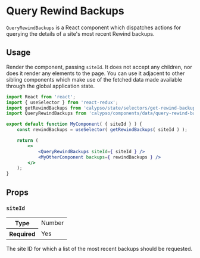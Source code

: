# Query Rewind Backups

`QueryRewindBackups` is a React component which dispatches actions for querying the details of a site's most recent Rewind backups.

## Usage

Render the component, passing `siteId`. It does not accept any children, nor does it render any elements to the page. You can use it adjacent to other sibling components which make use of the fetched data made available through the global application state.

```jsx
import React from 'react';
import { useSelector } from 'react-redux';
import getRewindBackups from 'calypso/state/selectors/get-rewind-backups';
import QueryRewindBackups from 'calypso/components/data/query-rewind-backups';

export default function MyComponent( { siteId } ) {
	const rewindBackups = useSelector( getRewindBackups( siteId ) );

	return (
		<>
			<QueryRewindBackups siteId={ siteId } />
			<MyOtherComponent backups={ rewindBackups } />
		</>
	);
}
```

## Props

### `siteId`

<table>
	<tr><th>Type</th><td>Number</td></tr>
	<tr><th>Required</th><td>Yes</td></tr>
</table>

The site ID for which a list of the most recent backups should be requested.
